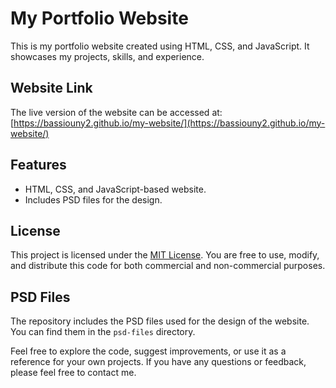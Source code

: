 # My Portfolio Website

This is my portfolio website created using HTML, CSS, and JavaScript. It showcases my projects, skills, and experience.

## Website Link
The live version of the website can be accessed at: [https://bassiouny2.github.io/my-website/](https://bassiouny2.github.io/my-website/)

## Features
- HTML, CSS, and JavaScript-based website.
- Includes PSD files for the design.

## License
This project is licensed under the [MIT License](LICENSE.md). You are free to use, modify, and distribute this code for both commercial and non-commercial purposes.

## PSD Files
The repository includes the PSD files used for the design of the website. You can find them in the `psd-files` directory.

Feel free to explore the code, suggest improvements, or use it as a reference for your own projects. If you have any questions or feedback, please feel free to contact me.

